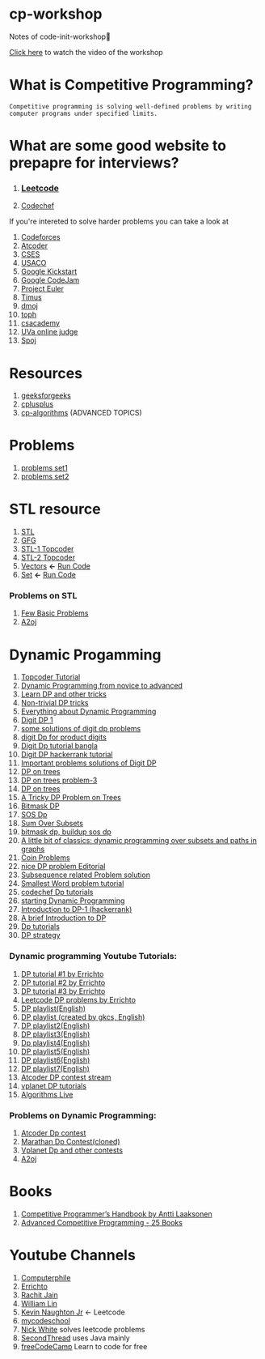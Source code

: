 # cp-workshop
Notes of code-init-workshop📝

[Click here](https://youtu.be/JVE3-sxTcaM) to watch the video of the workshop

# What is Competitive Programming?
```
Competitive programming is solving well-defined problems by writing computer programs under specified limits.
```

# What are some good website to prepapre for interviews?
 1) ### **[Leetcode](https://www.codechef.com/)**
 2) [Codechef](https://leetcode.com/)

If you're intereted to solve harder problems you can take a look at 
1) [Codeforces](https://codeforces.com/)
2) [Atcoder](https://atcoder.jp/)
3) [CSES](https://cses.fi/problemset/)
4) [USACO](http://www.usaco.org/index.php?page=contests)
5) [Google Kickstart](https://codingcompetitions.withgoogle.com/kickstart/archive)
6) [Google CodeJam](https://codingcompetitions.withgoogle.com/codejam/archive)
7) [Project Euler](https://projecteuler.net/archives)
8) [Timus](https://acm.timus.ru/problemset.aspx)
9) [dmoj](https://dmoj.ca/problems/)
10) [toph](https://toph.co/problems)
11) [csacademy](https://csacademy.com/contest/interview-archive/)
12) [UVa online judge](https://onlinejudge.org/index.php?option=com_onlinejudge&Itemid=13)
13) [Spoj](https://www.spoj.com/problems/classical/)

# Resources
1) [geeksforgeeks](https://www.geeksforgeeks.org/)
2) [cplusplus](https://www.cplusplus.com/doc/tutorial/)
3) [cp-algorithms](https://cp-algorithms.com/) (ADVANCED TOPICS)

# Problems
1) [problems set1](https://github.com/rajathpi/cp-workshop/blob/main/Leetcode%20Preparation.pdf)
2) [problems set2](https://github.com/rajathpi/cp-workshop/blob/main/DataStructures.pdf)

# STL resource
1) [STL](http://www.martinbroadhurst.com/stl/table_of_contents.html)
2) [GFG](https://www.geeksforgeeks.org/the-c-standard-template-library-stl/)
3) [STL-1 Topcoder](https://www.topcoder.com/thrive/articles/Power%20up%20C++%20with%20the%20Standard%20Template%20Library%20Part%20One)
4) [STL-2 Topcoder](https://www.topcoder.com/thrive/articles/Power%20up%20C++%20with%20the%20Standard%20Template%20Library%20Part%20Two:%20Advanced%20Uses)
5) [Vectors](https://github.com/rajathpi/cp-workshop/blob/main/vector.cpp)  **<-**  [Run Code](https://ideone.com/71rAMc)
6) [Set](https://github.com/rajathpi/cp-workshop/blob/main/SET%20.cpp)  **<-**  [Run Code](https://ideone.com/6xKNNx)

### Problems on STL
1) [Few Basic Problems](https://www.hackerearth.com/login/?next=/challenges/competitive/code-monk-c-stl/problems/)
2) [A2oj](https://a2oj.com/Category166.html)

# Dynamic Progamming

1) [Topcoder Tutorial](https://www.topcoder.com/community/competitive-programming/tutorials/dynamic-programming-from-novice-to-advanced/)
2) [Dynamic Programming,from novice to advanced](https://www.cnblogs.com/drizzlecrj/archive/2007/10/26/939159.html)
3) [Learn DP and other tricks](https://www.codechef.com/certification/data-structures-and-algorithms/prepare#foundation)
4) [Non-trivial DP tricks](https://codeforces.com/blog/entry/47764)
5) [Everything about Dynamic Programming](https://codeforces.com/blog/entry/43256)
6) [Digit DP 1](https://codeforces.com/blog/entry/53960)
7) [some solutions of digit dp problems](https://codeforces.com/blog/entry/7221)
8) [digit Dp for product digits](https://codeforces.com/blog/entry/53286)
9) [Digit Dp tutorial bangla](http://shakilcompetitiveprogramming.blogspot.com/2015/09/digit-dp.html)
10) [Digit DP hackerrank tutorial](https://www.hackerrank.com/topics/digit-dp)
11) [Important problems solutions of Digit DP](http://gautamdegitdp.blogspot.com/)
12) [DP on trees](https://codeforces.com/blog/entry/20935)
13) [DP on trees problem-3](https://codeforces.com/blog/entry/63257)
14) [DP on trees](https://www.commonlounge.com/discussion/8573ee40c4cb4673824c867715a5bc7b)
15) [A Tricky DP Problem on Trees](http://rachitiitr.blogspot.com/2017/05/a-tricky-dp-problem-on-trees.html)
16) [Bitmask DP](https://www.hackerearth.com/practice/algorithms/dynamic-programming/bit-masking/tutorial/)
17) [SOS Dp](https://codeforces.com/blog/entry/45223)
18) [Sum Over Subsets](https://www.geeksforgeeks.org/sum-subsets-dynamic-programming/)
19) [bitmask dp, buildup sos dp](https://algowarehouse.blogspot.com/2018/01/bitmask-dp-buildup-to-sos-dp-pt-2.html)
20) [A little bit of classics: dynamic programming over subsets and paths in graphs](https://codeforces.com/blog/entry/337)
21) [Coin Problems](https://writeoption.medium.com/coin-problem-lets-code-2-0-83b607bdcfdc)
22) [nice DP problem Editorial](https://medium.com/spidernitt/problem-c-codeforces-round-455-293ac65c10d6)
23) [Subsequence related Problem solution](https://writeoption.medium.com/subsequence-of-length-3-2766e834303b)
24) [Smallest Word problem tutorial](https://medium.com/spidernitt/smallest-word-e98611c09555)
25) [codechef Dp tutorials](https://www.codechef.com/wiki/tutorial-dynamic-programming)
26) [starting Dynamic Programming](https://www.quora.com/How-can-one-start-solving-dynamic-programming-problems)
27) [Introduction to DP-1 (hackerrank)](https://www.hackerearth.com/practice/algorithms/dynamic-programming/introduction-to-dynamic-programming-1/tutorial/)
28) [A brief Introduction to DP](https://drive.google.com/file/d/1K68sWVc5e4MnyACr2i5sLKWIhShn638S/view)
29) [Dp tutorials](https://www.vplanetcoding.com/course2#698A)
30) [DP strategy](https://www.quora.com/How-can-I-be-perfect-in-dynamic-programming-How-should-I-practice/answer/Bohdan-Pryshchenko?ch=10&share=9a742611&srid=DDSy)

### Dynamic programming Youtube Tutorials:

1) [DP tutorial #1 by Errichto](https://youtu.be/YBSt1jYwVfU)
2) [DP tutorial #2 by Errichto](https://youtu.be/1mtvm2ubHCY)
3) [DP tutorial #3 by Errichto](https://youtu.be/pwpOC1dph6U)
4) [Leetcode DP problems by Errichto](https://youtu.be/8RIqJDDgtU8)
5) [DP playlist(English)](https://youtube.com/playlist?list=PLamzFoFxwoNjtJZoNNAlYQ_Ixmm2s-CGX)
6) [DP playlist (created by gkcs, English)](https://www.youtube.com/playlist?list=PLMCXHnjXnTnto1pZVvH7rbZ9W5neZ7Yhc)
7) [DP playlist2(English)](https://www.youtube.com/playlist?list=PLiQ766zSC5jM2OKVr8sooOuGgZkvnOCTI)
8) [DP playlist3(English)](https://www.youtube.com/playlist?list=PLrmLmBdmIlpsHaNTPP_jHHDx_os9ItYXr)
9) [Dp playlist4(English)](https://www.youtube.com/playlist?list=PLJULIlvhz0rE83NKhnq7acXYIeA0o1dXb)
10) [DP playlist5(English)](https://www.youtube.com/playlist?list=PLqM7alHXFySGbXhWx7sBJEwY2DnhDjmxm)
11) [DP playlist6(English)](https://www.youtube.com/playlist?list=PLfBJlB6T2eOtMXgK3FLUTawHjzpIEySHF)
12) [DP playlist7(English)](https://www.youtube.com/playlist?list=PLawezQIZQjju9cZPjjD1vQK8IuNxcRD8u)
13) [Atcoder DP contest stream](https://www.youtube.com/watch?v=FAQxdm0bTaw)
14) [vplanet DP tutorials](https://www.youtube.com/channel/UCdNNY8Y8meG3z9Wy6MTzcLg/videos)
15) [Algorithms Live](https://www.youtube.com/channel/UCBLr7ISa_YDy5qeATupf26w/featured)

### Problems on Dynamic Programming:
1) [Atcoder Dp contest](https://atcoder.jp/contests/dp/tasks)
2) [Marathan Dp Contest(cloned)](https://vjudge.net/contest/202878)
3) [Vplanet Dp and other contests](https://codeforces.com/group/hK6hgc8x94/contests)
4) [A2oj](https://a2oj.com/Category33.html)

# Books
1) [Competitive Programmer’s Handbook by Antti Laaksonen](https://cses.fi/book/book.pdf)
2) [Advanced Competitive Programming - 25 Books](https://archive.org/details/advanced-competitive-programming/Advanced-Data-Structure)

# Youtube Channels
1) [Computerphile](https://www.youtube.com/user/Computerphile)
2) [Errichto](https://www.youtube.com/channel/UCBr_Fu6q9iHYQCh13jmpbrg)
3) [Rachit Jain](https://www.youtube.com/channel/UC9fDC_eBh9e_bogw87DbGKQ)
4) [William Lin](https://www.youtube.com/channel/UCKuDLsO0Wwef53qdHPjbU2Q)
5) [Kevin Naughton Jr](https://www.youtube.com/c/KevinNaughtonJr) <- Leetcode
6) [mycodeschool](https://www.youtube.com/user/mycodeschool)
7) [Nick White](https://www.youtube.com/channel/UC1fLEeYICmo3O9cUsqIi7HA) solves leetcode problems
8) [SecondThread](https://www.youtube.com/channel/UCXbCohpE9IoVQUD2Ifg1d1g) uses Java mainly
9) [freeCodeCamp](https://www.youtube.com/channel/UC8butISFwT-Wl7EV0hUK0BQ) Learn to code for free


